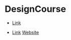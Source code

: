 # DesignCourse

- [Link](https://youtu.be/VvSVw1yLAPM)

- [Link](https://www.youtube.com/watch?v=v2eLLBUxQiQ)
[Website](https://threejs-skybox-viewer.netlify.app)
